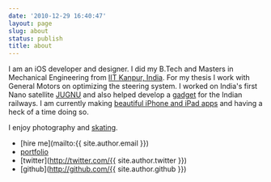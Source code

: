 ```yaml
---
date: '2010-12-29 16:40:47'
layout: page
slug: about
status: publish
title: about
---
```

I am an iOS developer and designer. I did my B.Tech and Masters in Mechanical Engineering from [IIT Kanpur, India](http://www.iitk.ac.in/). For my thesis I work with General Motors on optimizing the steering system. I worked on India's first Nano satellite [JUGNU](http://www.iitk.ac.in/me/jugnu/index.htm) and also helped develop a [gadget](http://momsiitk.wordpress.com/moms/) for the Indian railways. I am currently making [beautiful iPhone and iPad apps](http://whatanapp.com) and having a heck of a time doing so.

I enjoy photography and [skating](http://www.k2skates.com/inline-skates/il-capo). 

<!---
Shubham Goel is a hard core products guy. He has a B.Tech and Masters degree in Mechanical Engineering from [IIT Kanpur, India](http://www.iitk.ac.in/). For his thesis he worked with General Motors on optimizing the steering system. He has worked on India's first Nano satellite [JUGNU](http://www.iitk.ac.in/me/jugnu/index.htm) and also helped develop a [gadget](http://momsiitk.wordpress.com/moms/) for the Indian railways. He is currently making [beautiful iPhone and iPad apps](http://whatanapp.com) and having a heck of a time doing so.

He believes in multiplicity of work areas and the strength of inter-disciplinary collaboration. He pretends to be a master [photographer](http://www.canon.co.uk/for_home/product_finder/cameras/digital_slr/EOS_500D/) and [skater](http://www.k2skates.com/inline-skates/il-capo) by carrying around the respective equipments.

---->

- [hire me](mailto:{{ site.author.email }})
- [portfolio](http://whatanapp.com/shubhamgoel)
- [twitter](http://twitter.com/{{ site.author.twitter }})
- [github](http://github.com/{{ site.author.github }})







